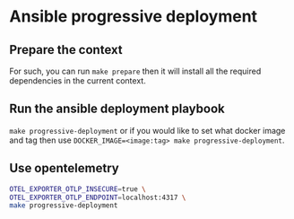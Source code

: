 
# Ansible progressive deployment

## Prepare the context

For such, you can run `make prepare` then it will install all the required dependencies in the current context.

## Run the ansible deployment playbook

`make progressive-deployment` or if you would like to set what docker image and tag then use `DOCKER_IMAGE=<image:tag> make progressive-deployment`.

## Use opentelemetry

```bash
OTEL_EXPORTER_OTLP_INSECURE=true \
OTEL_EXPORTER_OTLP_ENDPOINT=localhost:4317 \
make progressive-deployment
```
